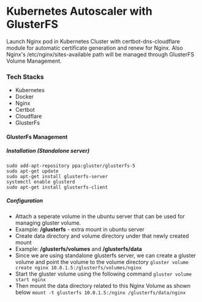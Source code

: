 # Kubernetes Autoscaler with GlusterFS

Launch Nginx pod in Kubernetes Cluster with certbot-dns-cloudflare module for automatic certificate generation and renew for Nginx. Also Nginx's /etc/nginx/sites-available path will be managed through GlusterFS Volume Management.  

### Tech Stacks
  - Kubernetes
  - Docker
  - Nginx
  - Certbot
  - Cloudflare
  - GlusterFs

#### GlusterFs Management

##### Installation (Standalone server)

```
sudo add-apt-repository ppa:gluster/glusterfs-5
sudo apt-get update
sudo apt-get install glusterfs-server
systemctl enable glusterd
sudo apt-get install glusterfs-client
```
##### Configuration
- Attach a seperate volume in the ubuntu server that can be used for managing gluster volume.
- Example: **/glusterfs** - extra mount in ubuntu server
- Create data directory and volume directory under that newly created mount
- Example: **/glusterfs/volumes** and **/glusterfs/data**
- Since we are using standalone glusterfs server, we can create a gluster volume and point the volume to the volume directory
``` gluster volume create nginx 10.0.1.5:/glusterfs/volumes/nginx ```
- Start the gluster volume using the following command
```gluster volume start nginx ```
- Then mount the data directory related to this Nginx Volume as shown below
``` mount -t glusterfs 10.0.1.5:/nginx /glusterfs/data/nginx ```
